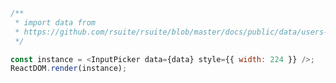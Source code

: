 <!--start-code-->

```js
/**
 * import data from
 * https://github.com/rsuite/rsuite/blob/master/docs/public/data/users-role.json
 */

const instance = <InputPicker data={data} style={{ width: 224 }} />;
ReactDOM.render(instance);
```

<!--end-code-->
